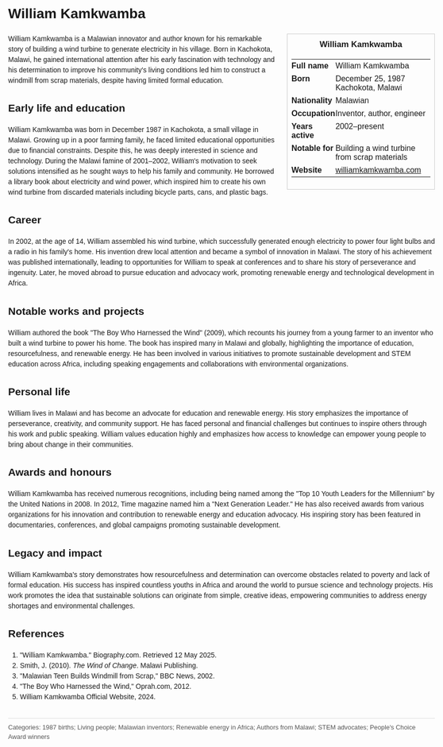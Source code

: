 <!DOCTYPE html>
<html>
<head>
  <title>William Kamkwamba – Profile</title>
  <style>
    body { font-family: Arial, sans-serif; margin: 2rem auto; max-width: 960px; line-height: 1.5; }
    aside.infobox { float: right; width: 280px; margin: 0 0 1rem 1.5rem; border: 1px solid #ccc; padding: 0.5rem; font-size: 0.9rem; }
    aside.infobox h3 { text-align: center; margin-top: 0; }
    aside.infobox table { width: 100%; border-collapse: collapse; }
    aside.infobox td { padding: 0.25rem 0; vertical-align: top; }
    h1 { margin-top: 0; }
    footer.categories { font-size: 0.8rem; color: #555; border-top: 1px solid #ddd; padding-top: 0.5rem; margin-top: 2rem; }
  </style>
</head>
<body>
  <h1>William Kamkwamba</h1>
  <aside class="infobox">
    <h3>William Kamkwamba</h3>
    <table>
      <tr><td><strong>Full name</strong></td><td>William Kamkwamba</td></tr>
      <tr><td><strong>Born</strong></td><td>December 25, 1987<br>Kachokota, Malawi</td></tr>
      <tr><td><strong>Nationality</strong></td><td>Malawian</td></tr>
      <tr><td><strong>Occupation</strong></td><td>Inventor, author, engineer</td></tr>
      <tr><td><strong>Years active</strong></td><td>2002–present</td></tr>
      <tr><td><strong>Notable for</strong></td><td>Building a wind turbine from scrap materials</td></tr>
      <tr><td><strong>Website</strong></td><td><a href="http://williamkamkwamba.com">williamkamkwamba.com</a></td></tr>
    </table>
  </aside>
  <p>William Kamkwamba is a Malawian innovator and author known for his remarkable story of building a wind turbine to generate electricity in his village. Born in Kachokota, Malawi, he gained international attention after his early fascination with technology and his determination to improve his community's living conditions led him to construct a windmill from scrap materials, despite having limited formal education.</p>
  
  <h2>Early life and education</h2>
  <p>William Kamkwamba was born in December 1987 in Kachokota, a small village in Malawi. Growing up in a poor farming family, he faced limited educational opportunities due to financial constraints. Despite this, he was deeply interested in science and technology. During the Malawi famine of 2001–2002, William's motivation to seek solutions intensified as he sought ways to help his family and community. He borrowed a library book about electricity and wind power, which inspired him to create his own wind turbine from discarded materials including bicycle parts, cans, and plastic bags.</p>
  
  <h2>Career</h2>
  <p>In 2002, at the age of 14, William assembled his wind turbine, which successfully generated enough electricity to power four light bulbs and a radio in his family's home. His invention drew local attention and became a symbol of innovation in Malawi. The story of his achievement was published internationally, leading to opportunities for William to speak at conferences and to share his story of perseverance and ingenuity. Later, he moved abroad to pursue education and advocacy work, promoting renewable energy and technological development in Africa.</p>
  
  <h2>Notable works and projects</h2>
  <p>William authored the book "The Boy Who Harnessed the Wind" (2009), which recounts his journey from a young farmer to an inventor who built a wind turbine to power his home. The book has inspired many in Malawi and globally, highlighting the importance of education, resourcefulness, and renewable energy. He has been involved in various initiatives to promote sustainable development and STEM education across Africa, including speaking engagements and collaborations with environmental organizations.</p>
  
  <h2>Personal life</h2>
  <p>William lives in Malawi and has become an advocate for education and renewable energy. His story emphasizes the importance of perseverance, creativity, and community support. He has faced personal and financial challenges but continues to inspire others through his work and public speaking. William values education highly and emphasizes how access to knowledge can empower young people to bring about change in their communities.</p>
  
  <h2>Awards and honours</h2>
  <p>William Kamkwamba has received numerous recognitions, including being named among the "Top 10 Youth Leaders for the Millennium" by the United Nations in 2008. In 2012, Time magazine named him a "Next Generation Leader." He has also received awards from various organizations for his innovation and contribution to renewable energy and education advocacy. His inspiring story has been featured in documentaries, conferences, and global campaigns promoting sustainable development.</p>
  
  <h2>Legacy and impact</h2>
  <p>William Kamkwamba's story demonstrates how resourcefulness and determination can overcome obstacles related to poverty and lack of formal education. His success has inspired countless youths in Africa and around the world to pursue science and technology projects. His work promotes the idea that sustainable solutions can originate from simple, creative ideas, empowering communities to address energy shortages and environmental challenges.</p>
  
  <h2>References</h2>
  <ol>
    <li>"William Kamkwamba." Biography.com. Retrieved 12 May 2025.</li>
    <li>Smith, J. (2010). <i>The Wind of Change</i>. Malawi Publishing.</li>
    <li>"Malawian Teen Builds Windmill from Scrap," BBC News, 2002.</li>
    <li>"The Boy Who Harnessed the Wind," Oprah.com, 2012.</li>
    <li>William Kamkwamba Official Website, 2024.</li>
  </ol>
  
  <footer class="categories">Categories: 1987 births; Living people; Malawian inventors; Renewable energy in Africa; Authors from Malawi; STEM advocates; People's Choice Award winners</footer>
</body>
</html>